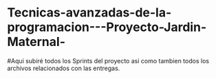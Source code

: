 # Tecnicas-avanzadas-de-la-programacion---Proyecto-Jardin-Maternal-
#Aqui subiré todos los Sprints del proyecto asi como tambien todos los archivos relacionados con las entregas.
